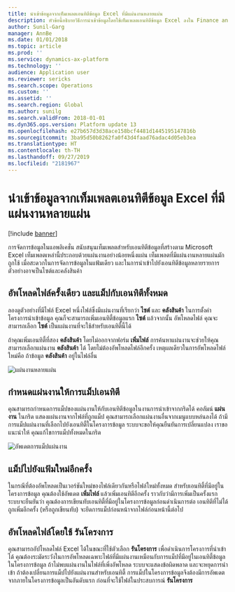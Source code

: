 ```yaml
---
title: นำเข้าข้อมูลจากเท็มเพลตเอนทิตีข้อมูล Excel ที่มีแผ่นงานหลายแผ่น
description: หัวข้อนี้อธิบายวิธีการนำเข้าข้อมูลโดยใช้เท็มเพลตเอนทิตีข้อมูล Excel ลงใน Finance and Operations
author: Sunil-Garg
manager: AnnBe
ms.date: 01/01/2018
ms.topic: article
ms.prod: ''
ms.service: dynamics-ax-platform
ms.technology: ''
audience: Application user
ms.reviewer: sericks
ms.search.scope: Operations
ms.custom: ''
ms.assetid: ''
ms.search.region: Global
ms.author: sunilg
ms.search.validFrom: 2018-01-01
ms.dyn365.ops.version: Platform update 13
ms.openlocfilehash: e27b657d3d38ace158bcf4481d1445195147816b
ms.sourcegitcommit: 3ba95d50b8262fa0f43d4faad76adac4d05eb3ea
ms.translationtype: HT
ms.contentlocale: th-TH
ms.lasthandoff: 09/27/2019
ms.locfileid: "2181967"
---
```

# <a name="import-data-from-excel-data-entity-templates-that-have-multiple-worksheets"></a>นำเข้าข้อมูลจากเท็มเพลตเอนทิตีข้อมูล Excel ที่มีแผ่นงานหลายแผ่น

[!include [banner](../includes/banner.md)]

การจัดการข้อมูลในแอพลิเคชั่น สนับสนุนเท็มเพลตสำหรับเอนทิตีข้อมูลที่สร้างตาม Microsoft Excel เท็มเพลตเหล่านี้ประกอบด้วยแผ่นงานอย่างน้อยหนึ่งแผ่น เท็มเพลตที่มีแผ่นงานหลายแผ่นมักถูกใช้ เมื่อสะดวกในการจัดการข้อมูลในแฟ้มเดียว และในการนำเข้าไปยังเอนทิตีข้อมูลหลายรายการ ตัวอย่างอาจเป็นไซต์และคลังสินค้า

## <a name="upload-a-file-once-and-map-it-to-all-entities"></a>อัพโหลดไฟล์ครั้งเดียว และแม็ปกับเอนทิตีทั้งหมด
ลองดูตัวอย่างที่มีไฟล์ Excel หนึ่งไฟล์ซึ่งมีแผ่นงานที่เรียกว่า **ไซต์** และ **คลังสินค้า** ในการตั้งค่าโครงการนำเข้าข้อมูล คุณก็จะสามารถเพิ่มเอนทิตี้ข้อมูลแรก **ไซต์** แล้วจากนั้น อัพโหลดไฟล์ คุณจะสามารถเลือก **ไซต์** เป็นแผ่นงานที่จะใช้สำหรับเอนทิตี้นี้ได้

ถ้าคุณเพิ่มเอนทิตี้ที่สอง **คลังสินค้า** โดยไม่ออกจากฟอร์ม **เพิ่มไฟล์** การค้นหาแผ่นงานจะช่วยให้คุณสามารถเลือกแผ่นงาน **คลังสินค้า** ได้ โดยไม่ต้องอัพโหลดไฟล์อีกครั้ง เหตุผลเดียวในการอัพโหลดไฟล์ใหม่คือ ถ้าข้อมูล **คลังสินค้า** อยู่ในไฟล์อื่น

![แผ่นงานหลายแผ่น](./media/AddFileMultipleWorkSheets.png)

## <a name="fix-worksheet-to-entity-mapping"></a>กำหนดแผ่นงานให้การแม็ปเอนทิตี

คุณสามารถกำหนดการแม็ปของแผ่นงานให้กับเอนทิตีข้อมูลในงานการนำเข้าจากกริดได้ คอลัมน์ **แผ่นงาน** ในกริด แสดงแผ่นงานจากไฟล์ที่ถูกแม็ป คุณสามารถเลือกแผ่นงานอื่นจากเมนูแบบหล่นลงได้ ถ้ามีการแม็ปแผ่นงานที่เลือกไปยังเอนทิตี้ในโครงการข้อมูล ระบบจะขอให้คุณยืนยันการเปลี่ยนแปลง เราขอแนะนำให้ คุณแก้ไขการแม็ปทั้งหมดในกริด

![อัพเดตการแม็ปแผ่นงาน](./media/UpdateMappings.png)

## <a name="re-map-to-a-new-file"></a>แม็ปไปยังแฟ้มใหม่อีกครั้ง

ในกรณีที่ต้องอัพโหลดเป็นเวอร์ชันใหม่ของไฟล์เดียวกันหรือไฟล์ใหม่ทั้งหมด สำหรับเอนทิตี้ที่มีอยู่ในโครงการข้อมูล คุณต้องใช้อัพเดต **เพิ่มไฟล์** แล้วเพิ่มเอนทิตีอีกครั้ง ราวกับว่ามีการเพิ่มเป็นครั้งแรก ระบบจะยืนยันว่า คุณต้องการเขียนทับเอนทิตี้ที่มีอยู่ในโครงการข้อมูลก่อนดำเนินการต่อ เอนทิตีที่ไม่ได้ถูกเพิ่มอีกครั้ง (หรือถูกเขียนทับ) จะยึดการแม็ปก่อนหน้าจากไฟล์ก่อนหน้านี้ต่อไป

## <a name="upload-a-file-using-run-project"></a>อัพโหลดไฟล์โดยใช้ รันโครงการ

คุณสามารถอัปโหลดไฟล์ Excel ได้ในขณะที่ใช้ตัวเลือก **รันโครงการ** เพื่อดำเนินการโครงการที่นำเข้าได้ คุณต้องระมัดระวังในการอัพโหลดเฉพาะไฟล์ที่มีแผ่นงานเหมือนกับการแม็ปที่มีอยู่ในเอนทิตี้ข้อมูลในโครงการข้อมูล ถ้าไม่พบแผ่นงานในไฟล์ที่เพิ่งอัพโหลด ระบบจะแสดงข้อผิดพลาด และจะหยุดการนำเข้า ถ้าต้องเปลี่ยนการแม็ปไปยังแผ่นงานสำหรับเอนทิตี้ การแม็ปในโครงการข้อมูลจึงต้องมีการอัพเดตจากภายในโครงการข้อมูลเป็นอันดับแรก ก่อนที่จะใช้ไฟล์ในประสบการณ์ **รันโครงการ**
